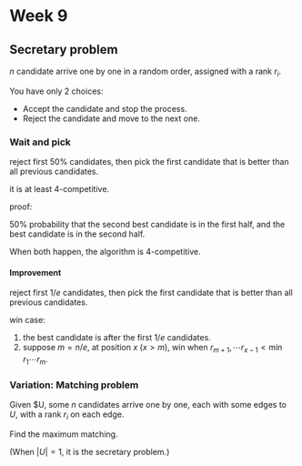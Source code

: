 # Week 9

## Secretary problem

$n$ candidate arrive one by one in a random order, assigned with a rank $r_i$.

You have only $2$ choices:

- Accept the candidate and stop the process.
- Reject the candidate and move to the next one.

### Wait and pick

reject first $50 \%$ candidates, then pick the first candidate that is better than all previous candidates.

it is at least $4$-competitive.

proof:

50% probability that the second best candidate is in the first half, and the best candidate is in the second half.

When both happen, the algorithm is $4$-competitive.

#### Improvement

reject first $1/e$ candidates, then pick the first candidate that is better than all previous candidates.

win case:

1. the best candidate is after the first $1/e$ candidates.
2. suppose $m = n / e$, at position $x$ ($x > m$), win when $r_{m + 1}, \cdots r_{x - 1} < \min{r_1 \cdots r_m}$.

### Variation: Matching problem

Given $U, some $n$ candidates arrive one by one, each with some edges to $U$, with a rank $r_i$ on each edge.

Find the maximum matching.

(When $|U| = 1$, it is the secretary problem.)
